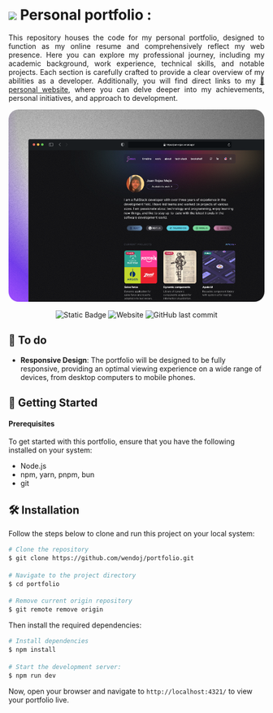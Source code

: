 # <img src="https://media.tenor.com/images/0290b6387694a576c9b8858c900fe8c0/tenor.gif" width="30px"> Personal portfolio :

<p align="justify">This repository houses the code for my personal portfolio, designed to function as my online resume and comprehensively reflect my web presence. Here you can explore my professional journey, including my academic background, work experience, technical skills, and notable projects. Each section is carefully crafted to provide a clear overview of my abilities as a developer. Additionally, you will find direct links to my <a href="https://joan-rojas.vercel.app/" target="_blank" > 🔗 personal website</a>, where you can delve deeper into my achievements, personal initiatives, and approach to development.</p>

<img style="border-radius: 20px;" src="https://github.com/JoanRojasMejia/portfolio/blob/main/public/screenshot.png?raw=true">

<div align="center">
  
![Static Badge](https://img.shields.io/badge/author-joan_rojas-%237849F7?style=for-the-badge)
![Website](https://img.shields.io/website?url=https%3A%2F%2Fjoan-rojas.vercel.app%2F&style=for-the-badge&color=%23166445)
![GitHub last commit](https://img.shields.io/github/last-commit/JoanRojasMejia/portfolio?display_timestamp=author&style=for-the-badge)


</div>


## 📝  To do
- **Responsive Design**: The portfolio will be designed to be fully responsive, providing an optimal viewing experience on a wide range of devices, from desktop computers to mobile phones.


## 🚀 Getting Started

#### Prerequisites
To get started with this portfolio, ensure that you have the following installed on your system:
- Node.js
- npm, yarn, pnpm, bun
- git

## 🛠️ Installation
Follow the steps below to clone and run this project on your local system:

```bash
# Clone the repository
$ git clone https://github.com/wendoj/portfolio.git

# Navigate to the project directory
$ cd portfolio

# Remove current origin repository
$ git remote remove origin
```



Then install the required dependencies:
```bash
# Install dependencies
$ npm install

# Start the development server:
$ npm run dev
```
Now, open your browser and navigate to `http://localhost:4321/` to view your portfolio live.
